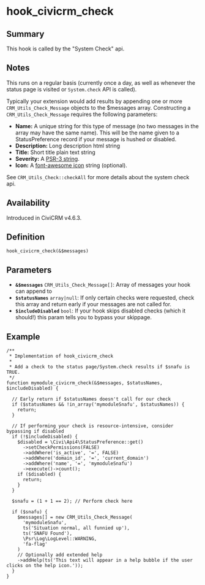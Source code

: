 # hook_civicrm_check

## Summary

This hook is called by the "System Check" api.

## Notes

This runs on a regular basis (currently once a day, as well as whenever the status page is visited or `System.check` API is called).

Typically your extension would add results by appending one or more
`CRM_Utils_Check_Message` objects to the $messages array. Constructing
a `CRM_Utils_Check_Message` requires the following parameters:

-   **Name:** A unique string for this type of message (no two messages in the array may have the same name).
    This will be the name given to a StatusPreference record if your message is hushed or disabled.
-   **Description:** Long description html string
-   **Title:** Short title plain text string
-   **Severity:** A [PSR-3 string](http://www.php-fig.org/psr/psr-3/).
-   **Icon:** A [font-awesome icon](https://fortawesome.github.io/Font-Awesome/icons/) string (optional).

See `CRM_Utils_Check::checkAll` for more details about the system check api.

## Availability

Introduced in CiviCRM v4.6.3.

## Definition

    hook_civicrm_check(&$messages)

## Parameters

-   **`&$messages`** `CRM_Utils_Check_Message[]`: Array of messages your hook can append to
-   **`$statusNames`** `array|null`: If only certain checks were requested, check this array and return early if your messages are not called for.
-   **`$includeDisabled`** `bool`: If your hook skips disabled checks (which it should!) this param tells you to bypass your skippage.

## Example

    /**
     * Implementation of hook_civicrm_check
     *
     * Add a check to the status page/System.check results if $snafu is TRUE.
     */
    function mymodule_civicrm_check(&$messages, $statusNames, $includeDisabled) {
    
      // Early return if $statusNames doesn't call for our check
      if ($statusNames && !in_array('mymoduleSnafu', $statusNames)) {
        return;
      }
      
      // If performing your check is resource-intensive, consider bypassing if disabled
      if (!$includeDisabled) {
        $disabled = \Civi\Api4\StatusPreference::get()
          ->setCheckPermissions(FALSE)
          ->addWhere('is_active', '=', FALSE)
          ->addWhere('domain_id', '=', 'current_domain')
          ->addWhere('name', '=', 'mymoduleSnafu')
          ->execute()->count();
        if ($disabled) {
          return;
        }
      }
    
      $snafu = (1 + 1 == 2); // Perform check here
      
      if ($snafu) {
        $messages[] = new CRM_Utils_Check_Message(
          'mymoduleSnafu',
          ts('Situation normal, all funnied up'),
          ts('SNAFU Found'),
          \Psr\Log\LogLevel::WARNING,
          'fa-flag'
        )
        // Optionally add extended help
        ->addHelp(ts('This text will appear in a help bubble if the user clicks on the help icon.'));
      }
    }
